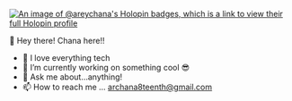 [![An image of @areychana's Holopin badges, which is a link to view their full Holopin profile](https://holopin.me/areychana)](https://holopin.io/@areychana)
 
 👋 Hey there! Chana here!!
 
 
 
- 👀 I love everything tech
- 🌱 I’m currently working on something cool 😎
- 💭 Ask me about...anything!
- 📫 How to reach me ... archana8teenth@gmail.com

<!---
areychana/areychana is a ✨ special ✨ repository because its `README.md` (this file) appears on your GitHub profile.
You can click the Preview link to take a look at your changes.
--->
